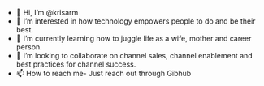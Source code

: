 - 👋 Hi, I’m @krisarm
- 👀 I’m interested in how technology empowers people to do and be their best.
- 🌱 I’m currently learning how to juggle life as a wife, mother and career person.
- 💞️ I’m looking to collaborate on channel sales, channel enablement and best practices for channel success.
- 📫 How to reach me- Just reach out through Gibhub

<!---
krisarm is a ✨ special ✨ repository because its `README.md` (this file) appears on your GitHub profile.
You can click the Preview link to take a look at your changes.
--->
